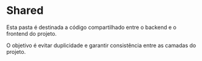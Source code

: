 # Shared

Esta pasta é destinada a código compartilhado entre o backend e o frontend do projeto.

O objetivo é evitar duplicidade e garantir consistência entre as camadas do projeto.
